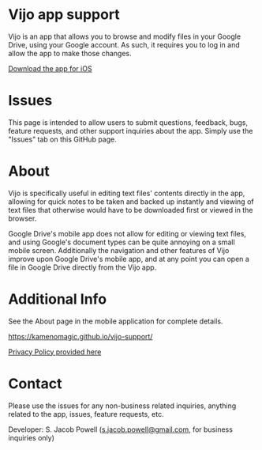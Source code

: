 # Vijo app support

Vijo is an app that allows you to browse and modify files in your Google Drive, using your Google account. As such, it requires you to log in and allow the app to make those changes.

[Download the app for iOS](https://apps.apple.com/us/app/vijo/id1585318378)

# Issues

This page is intended to allow users to submit questions, feedback, bugs, feature requests, and other support inquiries about the app. Simply use the "Issues" tab on this GitHub page.

# About

Vijo is specifically useful in editing text files' contents directly in the app, allowing for quick notes to be taken and backed up instantly and viewing of text files that otherwise would have to be downloaded first or viewed in the browser.

Google Drive's mobile app does not allow for editing or viewing text files, and using Google's document types can be quite annoying on a small mobile screen. Additionally the navigation and other features of Vijo improve upon Google Drive's mobile app, and at any point you can open a file in Google Drive directly from the Vijo app.

# Additional Info

See the About page in the mobile application for complete details.

https://kamenomagic.github.io/vijo-support/

[Privacy Policy provided here](https://www.termsfeed.com/live/307a6916-541c-4e65-8494-c69fe2d776b8)

# Contact

Please use the issues for any non-business related inquiries, anything related to the app, issues, feature requests, etc.

Developer: S. Jacob Powell (s.jacob.powell@gmail.com, for business inquiries only)
